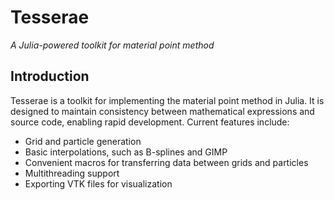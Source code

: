 # Tesserae

*A Julia-powered toolkit for material point method*

## Introduction

Tesserae is a toolkit for implementing the material point method in Julia. It is designed to maintain consistency between mathematical expressions and source code, enabling rapid development. Current features include:

* Grid and particle generation
* Basic interpolations, such as B-splines and GIMP
* Convenient macros for transferring data between grids and particles
* Multithreading support
* Exporting VTK files for visualization
